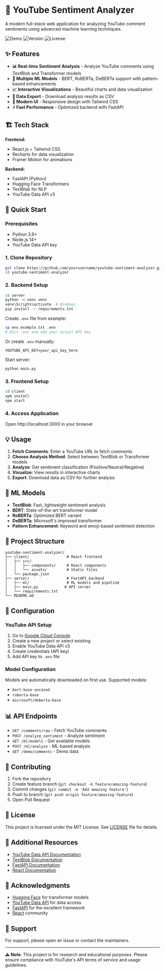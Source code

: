 # 🎯 YouTube Sentiment Analyzer

A modern full-stack web application for analyzing YouTube comment sentiments using advanced machine learning techniques.

![Demo](https://img.shields.io/badge/Demo-Live-green) ![Version](https://img.shields.io/badge/Version-1.0.0-blue) ![License](https://img.shields.io/badge/License-MIT-yellow)

## ✨ Features

- **📊 Real-time Sentiment Analysis** - Analyze YouTube comments using TextBlob and Transformer models
- **🤖 Multiple ML Models** - BERT, RoBERTa, DeBERTa support with pattern-based enhancements
- **📈 Interactive Visualizations** - Beautiful charts and data visualization
- **💾 Data Export** - Download analysis results as CSV
- **🎨 Modern UI** - Responsive design with Tailwind CSS
- **⚡ Fast Performance** - Optimized backend with FastAPI

## 🏗️ Tech Stack

**Frontend:**
- React.js + Tailwind CSS
- Recharts for data visualization
- Framer Motion for animations

**Backend:**
- FastAPI (Python)
- Hugging Face Transformers
- TextBlob for NLP
- YouTube Data API v3

## 🚀 Quick Start

### Prerequisites
- Python 3.8+
- Node.js 14+
- YouTube Data API key

### 1. Clone Repository
```bash
git clone https://github.com/yourusername/youtube-sentiment-analyzer.git
cd youtube-sentiment-analyzer
```

### 2. Backend Setup
```bash
cd server
python -m venv venv
venv\Scripts\activate  # Windows
pip install -r requirements.txt
```

Create `.env` file from example:
```bash
cp env.example.txt .env
# Edit .env and add your actual API key
```

Or create `.env` manually:
```env
YOUTUBE_API_KEY=your_api_key_here
```

Start server:
```bash
python main.py
```

### 3. Frontend Setup
```bash
cd client
npm install
npm start
```

### 4. Access Application
Open http://localhost:3000 in your browser

## 💡 Usage

1. **Fetch Comments**: Enter a YouTube URL to fetch comments
2. **Choose Analysis Method**: Select between TextBlob or Transformer models
3. **Analyze**: Get sentiment classification (Positive/Neutral/Negative)
4. **Visualize**: View results in interactive charts
5. **Export**: Download data as CSV for further analysis

## 🤖 ML Models

- **TextBlob**: Fast, lightweight sentiment analysis
- **BERT**: State-of-the-art transformer model
- **RoBERTa**: Optimized BERT variant
- **DeBERTa**: Microsoft's improved transformer
- **Pattern Enhancement**: Keyword and emoji-based sentiment detection

## 📁 Project Structure

```
youtube-sentiment-analyzer/
├── client/                 # React frontend
│   ├── src/
│   │   ├── components/     # React components
│   │   └── assets/         # Static files
│   └── package.json
├── server/                 # FastAPI backend
│   ├── ml/                 # ML models and pipeline
│   ├── main.py            # API server
│   └── requirements.txt
└── README.md
```

## 🔧 Configuration

### YouTube API Setup
1. Go to [Google Cloud Console](https://console.cloud.google.com/)
2. Create a new project or select existing
3. Enable YouTube Data API v3
4. Create credentials (API key)
5. Add API key to `.env` file

### Model Configuration
Models are automatically downloaded on first use. Supported models:
- `bert-base-uncased`
- `roberta-base`
- `microsoft/deberta-base`

## 📊 API Endpoints

- `GET /comments/raw` - Fetch YouTube comments
- `POST /analyze_sentiment` - Analyze sentiment
- `GET /ml/models` - Get available models
- `POST /ml/analyze` - ML-based analysis
- `GET /demo/comments` - Demo data

## 🤝 Contributing
1. Fork the repository
2. Create feature branch (`git checkout -b feature/amazing-feature`)
3. Commit changes (`git commit -m 'Add amazing feature'`)
4. Push to branch (`git push origin feature/amazing-feature`)
5. Open Pull Request

## 📝 License

This project is licensed under the MIT License. See [LICENSE](LICENSE) file for details.

## 🔗 Additional Resources

- [YouTube Data API Documentation](https://developers.google.com/youtube/v3)
- [TextBlob Documentation](https://textblob.readthedocs.io/)
- [FastAPI Documentation](https://fastapi.tiangolo.com/)
- [React Documentation](https://reactjs.org/)

## 🙏 Acknowledgments

- [Hugging Face](https://huggingface.co/) for transformer models
- [YouTube Data API](https://developers.google.com/youtube/v3) for data access
- [FastAPI](https://fastapi.tiangolo.com/) for the excellent framework
- [React](https://reactjs.org/) community

## 📧 Support

For support, please open an issue or contact the maintainers.

---

**⚠️ Note**: This project is for research and educational purposes. Please ensure compliance with YouTube's API terms of service and usage guidelines.
